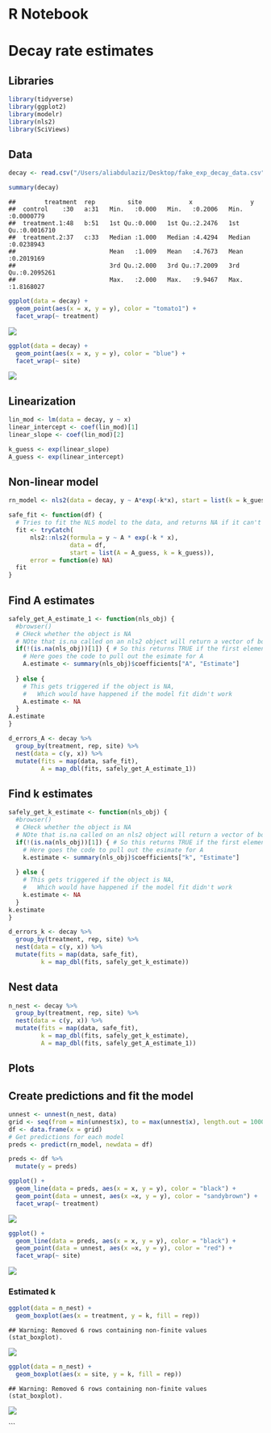 R Notebook
================

# Decay rate estimates

## Libraries

``` r
library(tidyverse)
library(ggplot2)
library(modelr)
library(nls2)
library(SciViews)
```

## Data

``` r
decay <- read.csv("/Users/aliabdulaziz/Desktop/fake_exp_decay_data.csv", header=T, na.strings="?")

summary(decay)
```

    ##        treatment  rep         site             x                y            
    ##  control    :30   a:31   Min.   :0.000   Min.   :0.2006   Min.   :0.0000779  
    ##  treatment.1:48   b:51   1st Qu.:0.000   1st Qu.:2.2476   1st Qu.:0.0016710  
    ##  treatment.2:37   c:33   Median :1.000   Median :4.4294   Median :0.0238943  
    ##                          Mean   :1.009   Mean   :4.7673   Mean   :0.2019169  
    ##                          3rd Qu.:2.000   3rd Qu.:7.2009   3rd Qu.:0.2095261  
    ##                          Max.   :2.000   Max.   :9.9467   Max.   :1.8168027

``` r
ggplot(data = decay) +
  geom_point(aes(x = x, y = y), color = "tomato1") +
  facet_wrap(~ treatment)
```

![](final_project_0.1_files/figure-markdown_github/unnamed-chunk-2-1.png)

``` r
ggplot(data = decay) +
  geom_point(aes(x = x, y = y), color = "blue") +
  facet_wrap(~ site)
```

![](final_project_0.1_files/figure-markdown_github/unnamed-chunk-2-2.png)

## Linearization

``` r
lin_mod <- lm(data = decay, y ~ x)
linear_intercept <- coef(lin_mod)[1]
linear_slope <- coef(lin_mod)[2]

k_guess <- exp(linear_slope)
A_guess <- exp(linear_intercept)
```

## Non-linear model

``` r
rn_model <- nls2(data = decay, y ~ A*exp(-k*x), start = list(k = k_guess, A = A_guess))

safe_fit <- function(df) {
  # Tries to fit the NLS model to the data, and returns NA if it can't for whatever reason
  fit <- tryCatch(
      nls2::nls2(formula = y ~ A * exp(-k * x),
                 data = df, 
                 start = list(A = A_guess, k = k_guess)),
      error = function(e) NA)
  fit
}
```

## Find A estimates

``` r
safely_get_A_estimate_1 <- function(nls_obj) {
  #browser()
  # CHeck whether the object is NA
  # NOte that is.na called on an nls2 object will return a vector of booleans
  if(!(is.na(nls_obj))[1]) { # So this returns TRUE if the first element of hte vector that is.na() returns is FALSE
    # Here goes the code to pull out the esimate for A
    A.estimate <- summary(nls_obj)$coefficients["A", "Estimate"]
    
  } else {
    # This gets triggered if the object is NA,
    #   Which would have happened if the model fit didn't work
    A.estimate <- NA
  }
A.estimate
}

d_errors_A <- decay %>%
  group_by(treatment, rep, site) %>%
  nest(data = c(y, x)) %>%
  mutate(fits = map(data, safe_fit),
         A = map_dbl(fits, safely_get_A_estimate_1))
```

## Find k estimates

``` r
safely_get_k_estimate <- function(nls_obj) {
  #browser()
  # CHeck whether the object is NA
  # NOte that is.na called on an nls2 object will return a vector of booleans
  if(!(is.na(nls_obj))[1]) { # So this returns TRUE if the first element of hte vector that is.na() returns is FALSE
    # Here goes the code to pull out the esimate for A
    k.estimate <- summary(nls_obj)$coefficients["k", "Estimate"]
    
  } else {
    # This gets triggered if the object is NA,
    #   Which would have happened if the model fit didn't work
    k.estimate <- NA
  }
k.estimate
}

d_errors_k <- decay %>%
  group_by(treatment, rep, site) %>%
  nest(data = c(y, x)) %>%
  mutate(fits = map(data, safe_fit),
         k = map_dbl(fits, safely_get_k_estimate))
```

## Nest data

``` r
n_nest <- decay %>%
  group_by(treatment, rep, site) %>%
  nest(data = c(y, x)) %>%
  mutate(fits = map(data, safe_fit),
         k = map_dbl(fits, safely_get_k_estimate),
         A = map_dbl(fits, safely_get_A_estimate_1))
```

## Plots

## Create predictions and fit the model

``` r
unnest <- unnest(n_nest, data)
grid <- seq(from = min(unnest$x), to = max(unnest$x), length.out = 1000)
df <- data.frame(x = grid)
# Get predictions for each model
preds <- predict(rn_model, newdata = df)

preds <- df %>%
  mutate(y = preds)

ggplot() +
  geom_line(data = preds, aes(x = x, y = y), color = "black") +
  geom_point(data = unnest, aes(x =x, y = y), color = "sandybrown") +
  facet_wrap(~ treatment)
```

![](final_project_0.1_files/figure-markdown_github/unnamed-chunk-8-1.png)

``` r
ggplot() +
  geom_line(data = preds, aes(x = x, y = y), color = "black") +
  geom_point(data = unnest, aes(x =x, y = y), color = "red") +
  facet_wrap(~ site)
```

![](final_project_0.1_files/figure-markdown_github/unnamed-chunk-8-2.png)

### Estimated k

``` r
ggplot(data = n_nest) +
  geom_boxplot(aes(x = treatment, y = k, fill = rep))
```

    ## Warning: Removed 6 rows containing non-finite values (stat_boxplot).

![](final_project_0.1_files/figure-markdown_github/unnamed-chunk-9-1.png)

``` r
ggplot(data = n_nest) +
  geom_boxplot(aes(x = site, y = k, fill = rep))
```

    ## Warning: Removed 6 rows containing non-finite values (stat_boxplot).

![](final_project_0.1_files/figure-markdown_github/unnamed-chunk-9-2.png)

\`\`\`
